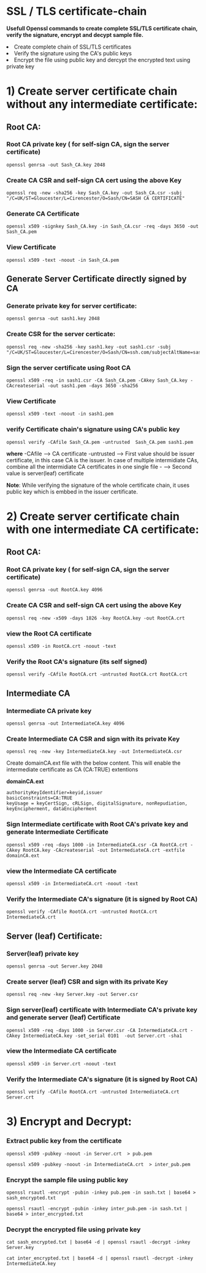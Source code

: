 # SSL / TLS certificate-chain

**Usefull Openssl commands to create complete SSL/TLS certificate chain, verify the signature, encrypt and decypt sample file.**

<li>
Create complete chain of SSL/TLS certificates
   </li>
   <li>
Verify the signature using the CA's public keys
      </li>
      <li>
Encrypt the file using public key and dercypt the encrypted text using private key
</li>

# 1) Create server certificate chain without any intermediate certificate:

   
## Root CA:


### Root CA private key ( for self-sign CA, sign the server certificate)

```
openssl genrsa -out Sash_CA.key 2048

```

### Create CA CSR and self-sign CA cert using the above Key

```
openssl req -new -sha256 -key Sash_CA.key -out Sash_CA.csr -subj "/C=UK/ST=Gloucester/L=Cirencester/O=Sash/CN=SASH CA CERTIFICATE"

```

### Generate CA Certificate

```
openssl x509 -signkey Sash_CA.key -in Sash_CA.csr -req -days 3650 -out Sash_CA.pem

```

### View Certificate

```
openssl x509 -text -noout -in Sash_CA.pem

```

## Generate Server Certificate directly signed by CA

### Generate private key for server certificate:

```
openssl genrsa -out sash1.key 2048

```

### Create CSR for the server certicate:

```
openssl req -new -sha256 -key sash1.key -out sash1.csr -subj "/C=UK/ST=Gloucester/L=Cirencester/O=Sash/CN=ssh.com/subjectAltName=sash1.com"

```

### Sign the server certificate using Root CA

```
openssl x509 -req -in sash1.csr -CA Sash_CA.pem -CAkey Sash_CA.key -CAcreateserial -out sash1.pem -days 3650 -sha256

```

### View Certificate

```
openssl x509 -text -noout -in sash1.pem

```

### verify Certificate chain's signature using CA's public key 

```
openssl verify -CAfile Sash_CA.pem -untrusted  Sash_CA.pem sash1.pem

```
**where** 
  -CAfile --> CA certificate
  -untrusted --> First value should be issuer certificate, in this case CA is the issuer. In case of multiple intermidiate CAs, combine all the 
   intermidiate CA certificates in one single file
       -   --> Second value is server(leaf) certificate

**Note**: While verifying the signature of the whole certificate chain, it uses public key which is embbed in the issuer certificate.


# 2) Create server certificate chain with one intermediate CA certificate:  


## Root CA:


### Root CA private key ( for self-sign CA, sign the server certificate)

```
openssl genrsa -out RootCA.key 4096

```
### Create CA CSR and self-sign CA cert using the above Key

```
openssl req -new -x509 -days 1826 -key RootCA.key -out RootCA.crt

```
### view the Root CA certificate

```
openssl x509 -in RootCA.crt -noout -text

```
### Verify the Root CA's signature (its self signed)

```
openssl verify -CAfile RootCA.crt -untrusted RootCA.crt RootCA.crt

```

## Intermediate  CA


### Intermediate CA private key

```
openssl genrsa -out IntermediateCA.key 4096

```
### Create Intermediate CA CSR and sign with its private Key
```
openssl req -new -key IntermediateCA.key -out IntermediateCA.csr

```
Create domainCA.ext file with the below content. This will enable the intermediate certificate as CA (CA:TRUE) extentions

**domainCA.ext**
```
authorityKeyIdentifier=keyid,issuer
basicConstraints=CA:TRUE
keyUsage = keyCertSign, cRLSign, digitalSignature, nonRepudiation, keyEncipherment, dataEncipherment
```

### Sign Intermediate certificate with Root CA's private key and generate Intermediate Certificate

```
openssl x509 -req -days 1000 -in IntermediateCA.csr -CA RootCA.crt -CAkey RootCA.key -CAcreateserial -out IntermediateCA.crt -extfile domainCA.ext

```
### view the Intermediate CA certificate

```
openssl x509 -in IntermediateCA.crt -noout -text

```
### Verify the Intermediate CA's signature (it is signed by Root CA)

```
openssl verify -CAfile RootCA.crt -untrusted RootCA.crt IntermediateCA.crt

```

## Server (leaf) Certificate:


### Server(leaf) private key

```
openssl genrsa -out Server.key 2048

```
### Create server (leaf) CSR and sign with its private Key
```
openssl req -new -key Server.key -out Server.csr

```

### Sign server(leaf) certificate with Intermediate CA's private key and generate server (leaf) Certificate

```
openssl x509 -req -days 1000 -in Server.csr -CA IntermediateCA.crt -CAkey IntermediateCA.key -set_serial 0101  -out Server.crt -sha1

```
### view the Intermediate CA certificate

```
openssl x509 -in Server.crt -noout -text

```
### Verify the Intermediate CA's signature (it is signed by Root CA)

```
openssl verify -CAfile RootCA.crt -untrusted IntermediateCA.crt Server.crt

```


# 3) Encrypt and Decrypt:  


### Extract public key from the certificate

```
openssl x509 -pubkey -noout -in Server.crt  > pub.pem

openssl x509 -pubkey -noout -in IntermediateCA.crt  > inter_pub.pem

```

### Encrypt the sample file using public key

```
openssl rsautl -encrypt -pubin -inkey pub.pem -in sash.txt | base64 > sash_encrypted.txt

openssl rsautl -encrypt -pubin -inkey inter_pub.pem -in sash.txt | base64 > inter_encrypted.txt

```

### Decrypt the encrypted file using private key

```
cat sash_encrypted.txt | base64 -d | openssl rsautl -decrypt -inkey Server.key

cat inter_encrypted.txt | base64 -d | openssl rsautl -decrypt -inkey IntermediateCA.key

```
